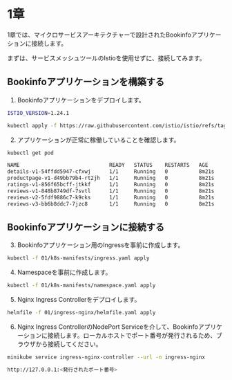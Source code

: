 # 1章

1章では、マイクロサービスアーキテクチャーで設計されたBookinfoアプリケーションに接続します。

まずは、サービスメッシュツールのIstioを使用せずに、接続してみます。

## Bookinfoアプリケーションを構築する

1. Bookinfoアプリケーションをデプロイします。

```bash
ISTIO_VERSION=1.24.1

kubectl apply -f https://raw.githubusercontent.com/istio/istio/refs/tags/${ISTIO_VERSION}/samples/bookinfo/platform/kube/bookinfo.yaml
```

2. アプリケーションが正常に稼働していることを確認します。

```bash
kubectl get pod

NAME                             READY   STATUS    RESTARTS   AGE
details-v1-54ffdd5947-cfxwj      1/1     Running   0          8m21s
productpage-v1-d49bb79b4-rt2jh   1/1     Running   0          8m21s
ratings-v1-856f65bcff-jtkkf      1/1     Running   0          8m21s
reviews-v1-848b8749df-7svtl      1/1     Running   0          8m21s
reviews-v2-5fdf9886c7-k9cks      1/1     Running   0          8m21s
reviews-v3-bb6b8ddc7-7jzc8       1/1     Running   0          8m21s
```

## Bookinfoアプリケーションに接続する

3. Bookinfoアプリケーション用のIngressを事前に作成します。

```bash
kubectl -f 01/k8s-manifests/ingress.yaml apply
```

4. Namespaceを事前に作成します。

```bash
kubectl -f 01/k8s-manifests/namespace.yaml apply
```

5. Nginx Ingress Controllerをデプロイします。

```bash
helmfile -f 01/ingress-nginx/helmfile.yaml apply
```

6. Nginx Ingress ControllerのNodePort Serviceを介して、Bookinfoアプリケーションに接続します。ローカルホストでポート番号が発行されるため、ブラウザから接続してください。

```bash
minikube service ingress-nginx-controller --url -n ingress-nginx

http://127.0.0.1:<発行されたポート番号>
```
